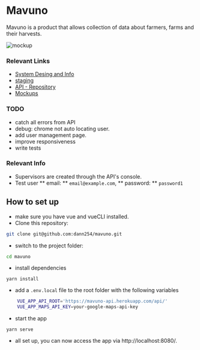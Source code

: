 # Mavuno
Mavuno is a product that allows collection of data about farmers, farms and their harvests.

![mockup](../media/mockup.png?raw=true)

### Relevant Links
- [System Desing and Info](https://docs.google.com/document/d/1mjwjrpINQ02RuPj8goAUg_ooU3Ok7B5TNsP1-qg6Pl4/edit?usp=sharing)
- [staging](https://mavuno.herokuapp.com/farmers)
- [API - Repository](https://github.com/dann254/mavuno-api)
- [Mockups](https://www.figma.com/file/SWzhN3IY95nWmhwebeOwyg/Untitled?node-id=0%3A1)

### TODO
- catch all errors from API
- debug: chrome not auto locating user.
- add user management page.
- improve responsiveness
- write tests

### Relevant Info
- Supervisors are created through the API's console.
- Test user ** email: ** `email@example.com`, ** password: ** `password1`


## How to set up
- make sure you have vue and vueCLI installed.
- Clone this repository:
```bash
git clone git@github.com:dann254/mavuno.git
```
- switch to the project folder:
```bash
cd mavuno
```
- install dependencies
```
yarn install
```
- add a `.env.local` file to the root folder with the following variables
```bash
    VUE_APP_API_ROOT='https://mavuno-api.herokuapp.com/api/'
    VUE_APP_MAPS_API_KEY=your-google-maps-api-key
```
- start the app
```
yarn serve
```
- all set up, you can now access the app via http://localhost:8080/.
